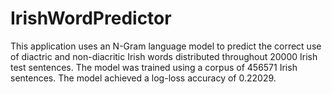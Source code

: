 # IrishWordPredictor

This application uses an N-Gram language model to predict the correct use of diactric and non-diacritic Irish words distributed throughout 20000 Irish test sentences. The model was trained using a corpus of 456571 Irish sentences. The model achieved a log-loss accuracy of 0.22029.

